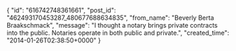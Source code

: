  {
   "id": "616742748361661",
   "post_id": "462493170453287_480677688634835",
   "from_name": "Beverly Berta Braakschmack",
   "message": "I thought a notary brings private contracts into the public. Notaries operate in both public and private.",
   "created_time": "2014-01-26T02:38:50+0000"
 }
